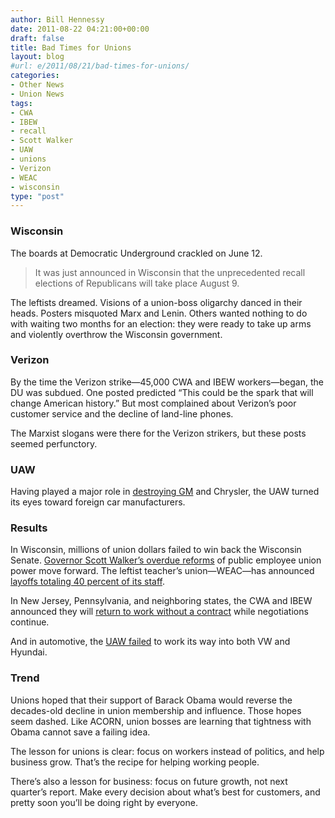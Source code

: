 ```yaml
---
author: Bill Hennessy
date: 2011-08-22 04:21:00+00:00
draft: false
title: Bad Times for Unions
layout: blog
#url: e/2011/08/21/bad-times-for-unions/
categories:
- Other News
- Union News
tags:
- CWA
- IBEW
- recall
- Scott Walker
- UAW
- unions
- Verizon
- WEAC
- wisconsin
type: "post"
---
```


### Wisconsin



The boards at Democratic Underground crackled on June 12. 



> It was just announced in Wisconsin that the unprecedented recall elections of Republicans will take place August 9.





The leftists dreamed. Visions of a union-boss oligarchy danced in their heads. Posters misquoted Marx and Lenin. Others wanted nothing to do with waiting two months for an election: they were ready to take up arms and violently overthrow the Wisconsin government. 



### Verizon



By the time the Verizon strike—45,000 CWA and IBEW workers—began, the DU was subdued. One posted predicted “This could be the spark that will change American history.” But most complained about Verizon’s poor customer service and the decline of land-line phones.

The Marxist slogans were there for the Verizon strikers, but these posts seemed perfunctory. 



### UAW



Having played a major role in [destroying GM](https://www.reuters.com/article/2011/08/19/gm-impala-lawsuit-idUSN1E77I0Z820110819) and Chrysler, the UAW turned its eyes toward foreign car manufacturers. 



### Results



In Wisconsin, millions of union dollars failed to win back the Wisconsin Senate. [Governor Scott Walker’s overdue reforms](https://online.wsj.com/article/SB10001424053111903596904576518254164672890.html?mod=WSJ_Opinion_LEFTTopOpinion) of public employee union power move forward. The leftist teacher’s union—WEAC—has announced [layoffs totaling 40 percent of its staff](https://www.businessweek.com/ap/financialnews/D9P56LCO0.htm). 

In New Jersey, Pennsylvania, and neighboring states, the CWA and IBEW announced they will [return to work without a contract](https://www.ibtimes.com/articles/201278/20110821/verizon-strike-update-45k-workers-back-on-job-starting-monday.htm) while negotiations continue. 

And in automotive, the [UAW failed](https://biggovernment.com/laborunionreport/2011/08/20/union-aint-wanted-the-uaws-bad-week/#more-316980) to work its way into both VW and Hyundai. 



### Trend



Unions hoped that their support of Barack Obama would reverse the decades-old decline in union membership and influence. Those hopes seem dashed. Like ACORN, union bosses are learning that tightness with Obama cannot save a failing idea. 

The lesson for unions is clear: focus on workers instead of politics, and help business grow. That’s the recipe for helping working people. 

There’s also a lesson for business: focus on future growth, not next quarter’s report. Make every decision about what’s best for customers, and pretty soon you’ll be doing right by everyone.
